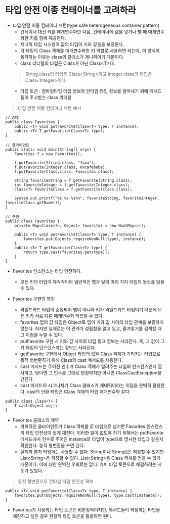 # 타입 안전 이종 컨테이너를 고려하라

* 타입 안전 이종 컨테이너 패턴(type safe heterogeneous container pattern)
  * 컨테이너 대신 키를 매개변수화한 다음, 컨테이너에 값을 넣거나 뺄 때 매개변수화한 키를 함께 제공한다.
  * 제네릭 타입 시스템이 값의 타입이 키와 같음을 보장한다.
  * 각 타입의 Class 객체를 매개변수화한 키 역할로 사용하면 되는데, 이 방식이 동작하는 이유는 class의 클래스가 제니릭이기 때문이다.
  * class 리터럴의 타입은 Class가 아닌 Class\<T>다.
  > String.class의 타입은 Class\<String>이고 Integer.class의 타입은 Class\<Integer>이다.
  * 타입 토큰 : 컴파일타임 타입 정보와 런타임 타입 정보를 알아내기 위해 메서드들이 주고받는 class 리터럴
  
> 타입 안전 이종 컨테이너 패턴 예시
```
// API
public class Favorites {
    public <T> void putFavorite(Class<T> type, T instance);
    public <T> T getFavorite(Class<T> type);
}

// 클라이언트
public static void main(String[] args) {
    Favorites f = new Favorites();
    
    f.putFavorite(String.class, "Java");
    f.putFavorite(Integer.class, 0xcafebabe);
    f.putFavorite(Class.class, Favorites.class);
    
    String favoriteString = f.getFavorite(String.class);
    int favoriteInteger = f.getFavorite(Integer.class);
    Class<?> favoriteClass = f.getFavorite(Class.class);
    
    System.out.printf("%s %x %s%n", favoriteString, favoriteInteger, favoriteClass.getName());
}

// 구현
public class Favorites {
    private Map<Class<?>, Object> favorites = new HashMap<>();
    
    public <T> void putFavorite(Class<T> type, T instance) {
        favorites.put(Objects.requireNonNull(type), instance);
    }
    public <T> T getFavorite(Class<T> type) {
        return type.cast(favorites.get(type));
    }
}
```

* Favorites 인스턴스는 타입 안전하다.
  * 모든 키의 타입이 제각각이라 일반적인 맵과 달리 여러 가지 타입의 원소를 담을 수 있다.
  
* Favorites 구현의 특징
  * 와일드카드 타입이 중첩되어 맵이 아니라 키가 와일드카드 타입이기 때문에 모든 키가 서로 다른 매개변수화 타입일 수 있다.
  * favorites 맵의 값 타입은 Object로 맵이 키와 값 사이의 타입 관계를 보증하지 않는다. 하지만 실제로는 이 관계가 성립함을 알고 있고, 즐겨찾기를 검색할 때 그 이점을 누릴 수 있다.
  * putFavorite 구현 시 키와 값 사이의 타입 링크 정보는 사라진다. 즉, 그 값이 그 키 타입의 인스턴스라는 정보는 사라진다.
  * getFavorite 구현에서 Object 타입의 값을 Class 객체가 가리키는 타입으로 동적 형변환하기 위해 Class의 cast 메서드를 사용한다.
  * cast 메서드는 주어진 인수가 Class 객체가 알려주는 타입의 인스턴스인지 검사하고, 맞다면 그 인수를 그대로 반환하지만 아니면 ClassCastException을 던진다.
  * cast 메서드의 시그니처가 Class 클래스가 제네릭이라는 이점을 완벽히 활용한다. cast의 반환 타입은 Class 객체의 타입 매개변수와 같다.
  
```
public class Class<T> {
    T cast(Object obj);
}
```

* Favorites 클래스의 제약
  * 악의적인 클라이언트가 Class 객체를 로 타입으로 넘기면 Favorites 인스턴스의 타입 안전성이 쉽게 깨진다. 이러한 일이 없도록 하기 위해서는 putFavorite 메서드에서 인수로 주어진 instance의 타입이 type으로 명시한 타입과 같은지 확인한다. 동적 형변환을 쓰면 된다.
  * 실체화 불가 타입에는 사용할 수 없다. String이나 String[]은 저장할 수 있지만 List\<String>은 저장할 수 없다. List\<String>용 Class 객체를 얻을 수 없기 때문이다. 이에 대한 완벽한 우회로는 없다. 슈퍼 타입 토큰으로 해결하려는 시도가 있었다.

> 동적 형변환으로 런타임 타입 안전성 확보
```
public <T> void putFavorite(Class<T> type, T instance) {
    favorites.put(Objects.requireNonNull(type), type.cast(instance));
}
```

* Favorites가 사용하는 타입 토큰은 비한정적이지만, 메서드들이 허용하는 타입을 제한하고 싶은 경우 한정적 타입 토큰을 활용하면 된다.